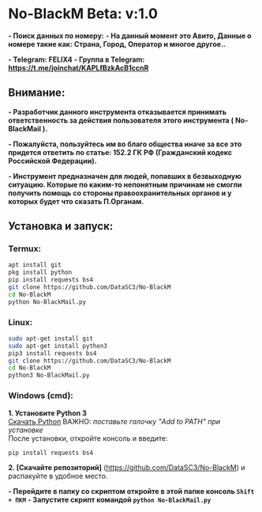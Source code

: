 # No-BlackM Beta: v:1.0
     
**- Поиск данных по номеру:**
**- На данный момент это Авито, Данные о номере такие как: Страна, Город, Оператор
и многое другое..**

**- Telegram: FELIX4**
**- Группа в Telegram: https://t.me/joinchat/KAPLfBzkAcB1ccnR**

## Внимание:
**- Разработчик данного инструмента отказывается принимать 
ответственность за действия 
пользователя этого инструмента ( No-BlackMail ).**

**- Пожалуйста, пользуйтесь им во благо общества 
иначе за все это придется ответить по статье: 152.2 ГК РФ (Гражданский кодекс Российской Федерации).**

**- Инструмент предназначен для людей, попавших в безвыходную ситуацию. Которые по каким-то непонятным причинам не смогли получить
помощь со стороны правоохранительных органов и у которых будет что сказать П.Органам.**       

## Установка и запуск:
### Termux:
```Bash
apt install git 
pkg install python
pip install requests bs4 
git clone https://github.com/DataSC3/No-BlackM
cd No-BlackM
python No-BlackMail.py
```
### Linux:
```Bash
sudo apt-get install git 
sudo apt-get install python3
pip3 install requests bs4 
git clone https://github.com/DataSC3/No-BlackM
cd No-BlackM
python3 No-BlackMail.py
```
### Windows (cmd):
**1. Установите Python 3**\
[Скачать Python](https://www.python.org/downloads/) ВАЖНО: _поставьте галочку "Add to PATH" при установке_\
После установки, откройте консоль и введите:
```Bash
pip install requests bs4
```
**2. [Скачайте репозиторий]** (https://github.com/DataSC3/No-BlackM) и распакуйте в удобное место.

**- Перейдите в папку со скриптом откройте в этой папке консоль `Shift + ПКМ`**
**- Запустите скрипт командой `python No-BlackMail.py`**
